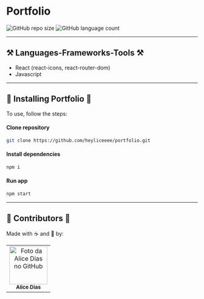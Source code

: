 # Portfolio

![GitHub repo size](https://img.shields.io/github/repo-size/heyliceeee/portfolio)
![GitHub language count](https://img.shields.io/github/languages/count/heyliceeee/portfolio)
___

## ⚒️ Languages-Frameworks-Tools ⚒️
- React (react-icons, react-router-dom)
- Javascript
____

## 🚀 Installing Portfolio 🚀
To use, follow the steps:

#### Clone repository
```bash
git clone https://github.com/heyliceeee/portfolio.git
```

#### Install dependencies
```bash
npm i
```

#### Run app
```bash
npm start
```
___
 
## 🤝 Contributors 🤝
Made with ☕ and 💜 by:

<table>
  <tr>
    <td align="center">
      <a href="#">
        <img src="https://github.com/heyliceeee.png" width="100px;" alt="Foto da Alice Dias no GitHub"/><br>
        <sub>
          <b>Alice Dias</b>
        </sub>
      </a>
    </td>
  </tr>
</table>

